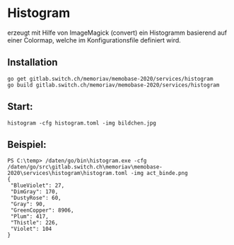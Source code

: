 # Histogram
erzeugt mit Hilfe von ImageMagick (convert) ein Histogramm 
basierend auf einer Colormap, welche im Konfigurationsfile definiert wird.

## Installation

    go get gitlab.switch.ch/memoriav/memobase-2020/services/histogram
    go build gitlab.switch.ch/memoriav/memobase-2020/services/histogram

## Start:

    histogram -cfg histogram.toml -img bildchen.jpg
    
    
## Beispiel:
    PS C:\temp> /daten/go/bin\histogram.exe -cfg /daten/go/src\gitlab.switch.ch\memoriav\memobase-2020\services\histogram\histogram.toml -img act_binde.png
    {
     "BlueViolet": 27,
     "DimGray": 170,
     "DustyRose": 60,
     "Gray": 90,
     "GreenCopper": 8906,
     "Plum": 417,
     "Thistle": 226,
     "Violet": 104
    }    
